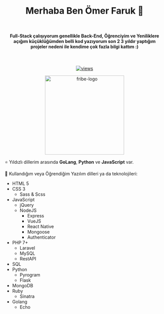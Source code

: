 <h1 align="center"> Merhaba Ben Ömer Faruk 👋 </h1>

<h4 align="center" style="padding: 34px 0;"> Full-Stack çalışıyorum genellikle Back-End, Öğrenciyim ve Yeniliklere açığım küçüklüğümden belli kod yazıyorum son 2 3 yıldır yaptığım projeler nedeni ile kendime çok fazla bilgi kattım :) </h4>

<p align="center">
  <a href="https://github.com/ertugrulsencer/">
    <img src="https://visitor-badge.laobi.icu/badge?page_id=ofarukbicer" alt="views"/>
  </a>
</p>

<p align="center">
  <a href="https://fribe.org">
    <img src="https://fribe.org/resources/images/logo.svg" width="250" alt="fribe-logo"/>
  </a>
</p>

⭐ Yıldızlı dillerim arasında **GoLang**, **Python** ve **JavaScript** var.

🚀 Kullandığım veya Öğrendiğim Yazılım dilleri ya da teknolojileri:
- HTML 5
- CSS 3
  - Sass & Scss
- JavaScript
  - jQuery
  - NodeJS
    - Express
    - VueJS
    - React Native
    - Mongoose
    - Authenticator
- PHP 7+
  - Laravel
  - MySQL
  - RestAPI
- SQL
- Python
  - Pyrogram
  - Flask
- MongoDB
- Ruby
  - Sinatra
- Golang
  - Echo

